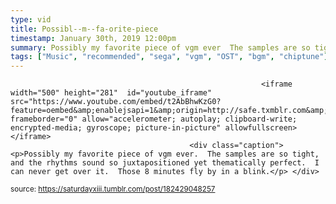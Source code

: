 ```yaml
---
type: vid
title: Possibl--m--fa-orite-piece
timestamp: January 30th, 2019 12:00pm
summary: Possibly my favorite piece of vgm ever  The samples are so tight and the rhythms sound so juxtapositioned yet thematically perfect  I can never get 
tags: ["Music", "recommended", "sega", "vgm", "OST", "bgm", "chiptune"]
---
```


                
                
                
                
                
                
                
                
                                                            <iframe width="500" height="281"  id="youtube_iframe" src="https://www.youtube.com/embed/t2AbBhwKzG0?feature=oembed&amp;enablejsapi=1&amp;origin=http://safe.txmblr.com&amp;wmode=opaque" frameborder="0" allow="accelerometer; autoplay; clipboard-write; encrypted-media; gyroscope; picture-in-picture" allowfullscreen></iframe>                    
                                            <div class="caption"><p>Possibly my favorite piece of vgm ever.  The samples are so tight, and the rhythms sound so juxtapositioned yet thematically perfect.  I can never get over it.  Those 8 minutes fly by in a blink.</p> </div>
                                                    
<small>source: https://saturdayxiii.tumblr.com/post/182429048257</small>